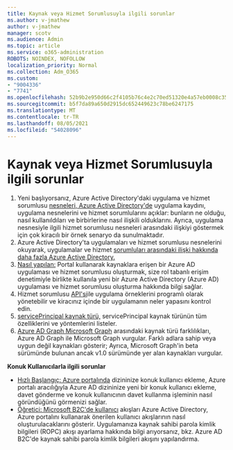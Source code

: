 ```yaml
---
title: Kaynak veya Hizmet Sorumlusuyla ilgili sorunlar
ms.author: v-jmathew
author: v-jmathew
manager: scotv
ms.audience: Admin
ms.topic: article
ms.service: o365-administration
ROBOTS: NOINDEX, NOFOLLOW
localization_priority: Normal
ms.collection: Adm_O365
ms.custom:
- "9004336"
- "7741"
ms.openlocfilehash: 52b9b2e950d66c2f4105b76c4e2c70ed51320e4a57eb0008c353a9587fcc6510
ms.sourcegitcommit: b5f7da89a650d2915dc652449623c78be6247175
ms.translationtype: MT
ms.contentlocale: tr-TR
ms.lasthandoff: 08/05/2021
ms.locfileid: "54028096"
---
```

# <a name="issues-with-a-resource-or-service-principal"></a>Kaynak veya Hizmet Sorumlusuyla ilgili sorunlar

1. Yeni başlıyorsanız, Azure Active Directory'daki uygulama ve hizmet sorumlusu [nesneleri, Azure Active Directory'de](https://docs.microsoft.com/azure/active-directory/develop/app-objects-and-service-principals) uygulama kaydını, uygulama nesnelerini ve hizmet sorumlularını açıklar: bunların ne olduğu, nasıl kullanıldıları ve birbirlerine nasıl ilişkili olduklarını. Ayrıca, uygulama nesnesiyle ilgili hizmet sorumlusu nesneleri arasındaki ilişkiyi göstermek için çok kiracılı bir örnek senaryo da sunulmaktadır.
2. Azure Active Directory'ta uygulamaları ve hizmet sorumlusu nesnelerini okuyarak, uygulamalar ve hizmet [sorumluları arasındaki ilişki hakkında daha fazla Azure Active Directory.](https://docs.microsoft.com/azure/active-directory/develop/app-objects-and-service-principals)
3. [Nasıl yapılan:](https://docs.microsoft.com/azure/active-directory/develop/howto-create-service-principal-portal) Portal kullanarak kaynaklara erişen bir Azure AD uygulaması ve hizmet sorumlusu oluşturmak, size rol tabanlı erişim denetimiyle birlikte kullanıla yeni bir Azure Active Directory (Azure AD) uygulaması ve hizmet sorumlusu oluşturma hakkında bilgi sağlar.
4. Hizmet sorumlusu [API'si](https://docs.microsoft.com/graph/api/resources/serviceprincipal)ile uygulama örneklerini programlı olarak yönetebilir ve kiracınız içinde bir uygulamanın neler yapasını kontrol edin.
5. [servicePrincipal kaynak türü,](https://docs.microsoft.com/graph/api/resources/serviceprincipal) servicePrincipal kaynak türünün tüm özelliklerini ve yöntemlerini listeler.
6. [Azure AD Graph Microsoft Graph](https://docs.microsoft.com/graph/migrate-azure-ad-graph-resource-differences) arasındaki kaynak türü farklılıkları, Azure AD Graph ile Microsoft Graph vurgular. Farklı adlara sahip veya uygun değil kaynakları gösterir; Ayrıca, Microsoft Graph'in beta sürümünde bulunan ancak v1.0 sürümünde yer alan kaynakları vurgular.

**Konuk Kullanıcılarla ilgili sorunlar**

- [Hızlı Başlangıç: Azure portalında](https://docs.microsoft.com/azure/active-directory/external-identities/b2b-quickstart-add-guest-users-portal#prerequisites) dizininize konuk kullanıcı ekleme, Azure portalı aracılığıyla Azure AD dizininize yeni bir konuk kullanıcı ekleme, davet gönderme ve konuk kullanıcının davet kullanma işleminin nasıl göründüğünü görmenizi sağlar.
- [Öğretici: Microsoft B2C'de kullanıcı](https://docs.microsoft.com/azure/active-directory-b2c/tutorial-create-user-flows) akışları Azure Active Directory, Azure portalını kullanarak önerilen kullanıcı akışlarının nasıl oluşturulacaklarını gösterir. Uygulamanıza kaynak sahibi parola kimlik bilgileri (ROPC) akışı ayarlama hakkında bilgi arıyorsanız, bkz. Azure AD B2C'de kaynak sahibi parola kimlik bilgileri akışını yapılandırma.
